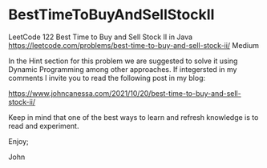 # BestTimeToBuyAndSellStockII
LeetCode 122 Best Time to Buy and Sell Stock II in Java
https://leetcode.com/problems/best-time-to-buy-and-sell-stock-ii/
Medium

In the Hint section for this problem we are suggested to solve it
using Dynamic Programming among other approaches. If integersted
in my comments I invite you to read the following post in my blog:

https://www.johncanessa.com/2021/10/20/best-time-to-buy-and-sell-stock-ii/

Keep in mind that one of the best ways to learn and refresh knowledge
is to read and experiment.

Enjoy;

John
